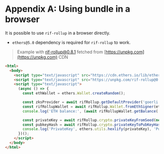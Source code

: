 # Appendix A: Using bundle in a browser

It is possible to use `rif-rollup` in a browser directly.

- `ethers@5.0` dependency is required for `rif-rollup` to work.

> Example with rif-rollup@0.8.1 fetched from [https://unpkg.com](https://unpkg.com) CDN

```html
<html>
  <body>
    <script type="text/javascript" src="https://cdn.ethers.io/lib/ethers-5.0.umd.min.js"></script>
    <script type="text/javascript" src="https://unpkg.com/rif-rollup@0.8.1/dist/main.js"></script>
    <script type="text/javascript">
      (async () => {
        const ethWallet = ethers.Wallet.createRandom();

        const zksProvider = await rifRollup.getDefaultProvider('goerli');
        const rifRollupWallet = await rifRollup.Wallet.fromEthSigner(ethWallet, zksProvider);
        console.log('ETH balance:', (await rifRollupWallet.getBalance('ETH')).toString());

        const privateKey = await rifRollup.crypto.privateKeyFromSeed(new Uint8Array(32));
        const pubkeyHash = await rifRollup.crypto.privateKeyToPubKeyHash(privateKey);
        console.log('PrivateKey', ethers.utils.hexlify(privateKey), 'PubkeyHash', pubkeyHash);
      })();
    </script>
  </body>
</html>
```
